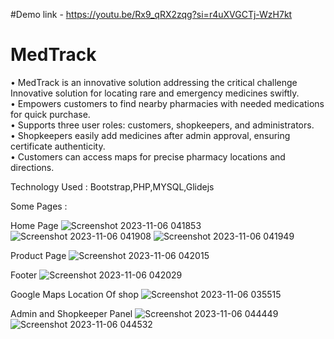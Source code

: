 #Demo link - https://youtu.be/Rx9_qRX2zqg?si=r4uXVGCTj-WzH7kt

# MedTrack
•	MedTrack is an innovative solution addressing the critical challenge Innovative solution for locating rare and emergency medicines swiftly. <br>
•	Empowers customers to find nearby pharmacies with needed medications for quick purchase. <br>
•	Supports three user roles: customers, shopkeepers, and administrators. <br>
•	Shopkeepers easily add medicines after admin approval, ensuring certificate authenticity. <br>
•	Customers can access maps for precise pharmacy locations and directions. <br>

Technology Used : Bootstrap,PHP,MYSQL,Glidejs

Some Pages :

Home Page
![Screenshot 2023-11-06 041853](https://github.com/vijayguptagh/MedTrack/assets/120735063/e0940509-e54f-4933-b261-329c0975df47)
![Screenshot 2023-11-06 041908](https://github.com/vijayguptagh/MedTrack/assets/120735063/766f0ea3-3c86-4024-ae72-355e19e139f3)
![Screenshot 2023-11-06 041949](https://github.com/vijayguptagh/MedTrack/assets/120735063/de86ed30-9b69-449f-a360-ff4708c3e6eb)

Product Page
![Screenshot 2023-11-06 042015](https://github.com/vijayguptagh/MedTrack/assets/120735063/c1526507-0489-4f70-8cec-a768702ab730)

Footer
![Screenshot 2023-11-06 042029](https://github.com/vijayguptagh/MedTrack/assets/120735063/9a6e515c-70c6-4207-b042-a965d2509030)

Google Maps Location Of shop
![Screenshot 2023-11-06 035515](https://github.com/vijayguptagh/MedTrack/assets/120735063/f330c17c-5259-4118-82da-abe1c177cd19)

Admin and Shopkeeper Panel
![Screenshot 2023-11-06 044449](https://github.com/vijayguptagh/MedTrack/assets/120735063/a3615778-0d3a-4aab-b5ff-a73b563a8382)
![Screenshot 2023-11-06 044532](https://github.com/vijayguptagh/MedTrack/assets/120735063/fc9920bb-c7c3-4b25-9cf1-ac50514f2ed7)



